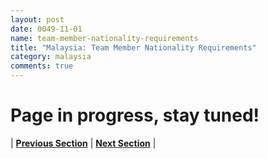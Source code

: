 ```yaml
---
layout: post
date: 0049-11-01
name: team-member-nationality-requirements
title: "Malaysia: Team Member Nationality Requirements"
category: malaysia
comments: true
---
```


# Page in progress, stay tuned!




| **[Previous Section]( https://neo-project.github.io/global-blockchain-compliance-hub//malaysia/malaysia-registry-requirements.html)** | **[Next Section]( https://neo-project.github.io/global-blockchain-compliance-hub//malaysia/malaysia-tax-and-auditing-requirements.html)** |
